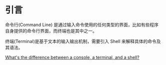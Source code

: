 # 引言

命令行(Command Line) 是通过输入命令使用的任何类型的界面，比如有些程序自身提供的命令行界面，而终端也是其中之一。

终端(Terminal)是基于文本的输入输出机制，需要引入 Shell 来解释具体的命令及其语法。

[What's the difference between a console, a terminal, and a shell?](https://www.hanselman.com/blog/whats-the-difference-between-a-console-a-terminal-and-a-shell)
